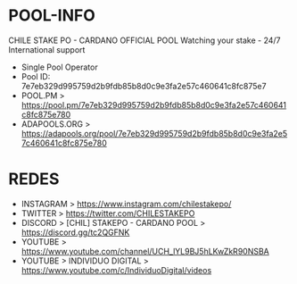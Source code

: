 # POOL-INFO
CHILE STAKE PO - CARDANO OFFICIAL POOL Watching your stake - 24/7 International support

- Single Pool Operator
- Pool ID: 7e7eb329d995759d2b9fdb85b8d0c9e3fa2e57c460641c8fc875e7
- POOL.PM > https://pool.pm/7e7eb329d995759d2b9fdb85b8d0c9e3fa2e57c460641c8fc875e780
- ADAPOOLS.ORG > https://adapools.org/pool/7e7eb329d995759d2b9fdb85b8d0c9e3fa2e57c460641c8fc875e780

# REDES
- INSTAGRAM > https://www.instagram.com/chilestakepo/
- TWITTER > https://twitter.com/CHILESTAKEPO
- DISCORD > [CHIL] STAKEPO - CARDANO POOL > https://discord.gg/tc2QGFNK
- YOUTUBE > https://www.youtube.com/channel/UCH_lYL9BJ5hLKwZkR90NSBA
- YOUTUBE > INDIVIDUO DIGITAL > https://www.youtube.com/c/IndividuoDigital/videos
